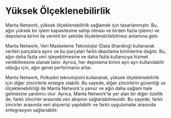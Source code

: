 
# Yüksek Ölçeklenebilirlik

Manta Network, yüksek ölçeklenebilirlik sağlamak için tasarlanmıştır. Bu, ağın yüksek bir işlem kapasitesine sahip olması ve birden fazla işlemci ve depolama birimi ile verimli bir şekilde ölçeklendirilebilmesi anlamına gelir.

Manta Network, Veri Maskeleme Teknolojisi (Data Sharding) kullanarak verileri parçalara ayırır ve bu parçaları farklı depolama birimlerine dağıtır. Bu, ağın daha fazla veri işleyebilmesine ve daha fazla kullanıcıya hizmet verebilmesine olanak tanır. Ayrıca, her depolama birimi ayrı ayrı kullanılabilir olduğu için, ağın genel performansı artar.

Manta Network, Polkadot teknolojisini kullanarak, yüksek ölçeklenebilirlik için diğer zincirlerle entegre olabilir. Bu sayede, diğer zincirlerin güvenliği ve ölçeklenebilirliği de Manta Network'a yansır ve ağın daha sağlam hale gelmesine yardımcı olur. Ayrıca, Manta Network'te yer alan bir diğer özellik de, farklı zincirler arasında veri akışının sağlanabilmesidir. Bu sayede, farklı zincirler arasında veri alışverişi yapılabilir ve farklı uygulamalar arasında entegrasyon sağlanabilir.
